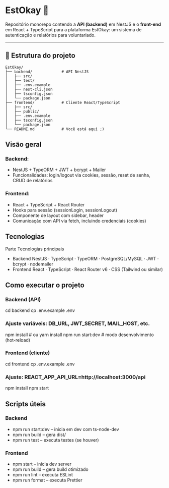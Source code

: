 # EstOkay 🌟

Repositório monorepo contendo a **API (backend)** em NestJS e o **front-end** em React + TypeScript para a plataforma EstOkay: um sistema de autenticação e relatórios para voluntariado.

---

## 📁 Estrutura do projeto

```plaintext
EstOkay/
├── backend/             # API NestJS
│   ├── src/
│   ├── test/
│   ├── .env.example
│   ├── nest-cli.json
│   ├── tsconfig.json
│   └── package.json
├── frontend/            # Cliente React/TypeScript
│   ├── src/
│   ├── public/
│   ├── .env.example
│   ├── tsconfig.json
│   └── package.json
└── README.md            # Você está aqui ;)
```

## Visão geral

### Backend:
- NestJS + TypeORM + JWT + bcrypt + Mailer
- Funcionalidades: login/logout via cookies, sessão, reset de senha, CRUD de relatórios

### Frontend:
- React + TypeScript + React Router
- Hooks para sessão (sessionLogin, sessionLogout)
- Componente de layout com sidebar, header
- Comunicação com API via fetch, incluindo credenciais (cookies)

## Tecnologias

Parte	Tecnologias principais
- Backend	NestJS · TypeScript · TypeORM · PostgreSQL/MySQL · JWT · bcrypt · nodemailer
- Frontend	React · TypeScript · React Router v6 · CSS (Tailwind ou similar)

## Como executar o projeto

### Backend (API)
cd backend
cp .env.example .env
### Ajuste variáveis: DB_URL, JWT_SECRET, MAIL_HOST, etc.
npm install          # ou yarn install
npm run start:dev    # modo desenvolvimento (hot-reload)

### Frontend (cliente)
cd frontend
cp .env.example .env
### Ajuste: REACT_APP_API_URL=http://localhost:3000/api
npm install
npm start

## Scripts úteis

### Backend
- npm run start:dev – inicia em dev com ts-node-dev
- npm run build – gera dist/
- npm run test – executa testes (se houver)

### Frontend
- npm start – inicia dev server
- npm run build – gera build otimizado
- npm run lint – executa ESLint
- npm run format – executa Prettier
